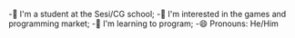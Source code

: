 -:book: I'm a student at the Sesi/CG school;
-👀 I'm interested in the games and programming market;
-🌱 I'm learning to program;
-😄 Pronouns: He/Him


<!---
Kagutsugui/Kagutsugui is a ✨ special ✨ repository because its `README.md` (this file) appears on your GitHub profile.
You can click the Preview link to take a look at your changes.
--->
